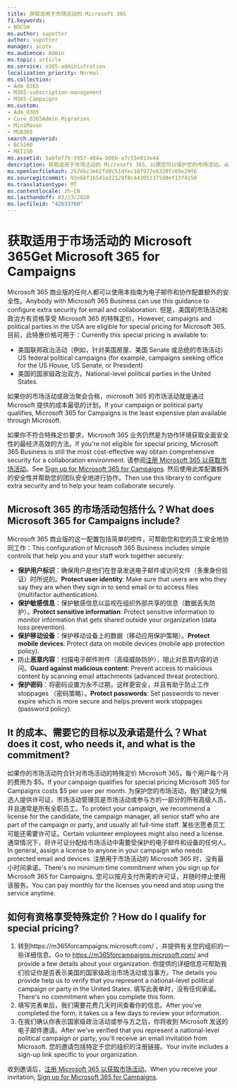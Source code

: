 ```yaml
---
title: 获取适用于市场活动的 Microsoft 365
f1.keywords:
- NOCSH
ms.author: supotter
author: supotter
manager: scotv
ms.audience: Admin
ms.topic: article
ms.service: o365-administration
localization_priority: Normal
ms.collection:
- Adm_O365
- M365-subscription-management
- M365-Campaigns
ms.custom:
- Adm_O365
- Core_O365Admin_Migration
- MiniMaven
- MSB365
search.appverid:
- BCS160
- MET150
ms.assetid: 5abfef7b-5957-484a-b06b-a7c55e013e44
description: 获取适用于市场活动的 Microsoft 365，以便您可以保护您的市场活动，从 cybersecurity 威胁到电子邮件、数据和通信。
ms.openlocfilehash: 2576bc3e62fd9c51dfec16f977e8339fc09e29f6
ms.sourcegitcommit: 93e6bf1b541e22129f8c443051375d0ef1374150
ms.translationtype: MT
ms.contentlocale: zh-CN
ms.lasthandoff: 03/13/2020
ms.locfileid: "42633760"
---
```

# <a name="get-microsoft-365-for-campaigns"></a><span data-ttu-id="9b4ac-103">获取适用于市场活动的 Microsoft 365</span><span class="sxs-lookup"><span data-stu-id="9b4ac-103">Get Microsoft 365 for Campaigns</span></span>

<span data-ttu-id="9b4ac-104">Microsoft 365 商业版的任何人都可以使用本指南为电子邮件和协作配置额外的安全性。</span><span class="sxs-lookup"><span data-stu-id="9b4ac-104">Anybody with Microsoft 365 Business can use this guidance to configure extra security for email and collaboration.</span></span> <span data-ttu-id="9b4ac-105">但是，美国的市场活动和政治方有资格享受 Microsoft 365 的特殊定价。</span><span class="sxs-lookup"><span data-stu-id="9b4ac-105">However, campaigns and political parties in the USA are eligible for special pricing for Microsoft 365.</span></span> <span data-ttu-id="9b4ac-106">目前，此特惠价格可用于：</span><span class="sxs-lookup"><span data-stu-id="9b4ac-106">Currently this special pricing is available to:</span></span>
- <span data-ttu-id="9b4ac-107">美国联邦政治活动（例如，针对美国房屋、美国 Senate 或总统的市场活动）</span><span class="sxs-lookup"><span data-stu-id="9b4ac-107">US federal political campaigns (for example, campaigns seeking office for the US House, US Senate, or President)</span></span>
- <span data-ttu-id="9b4ac-108">美国的国家级政治双方。</span><span class="sxs-lookup"><span data-stu-id="9b4ac-108">National-level political parties in the United States.</span></span>

<span data-ttu-id="9b4ac-109">如果你的市场活动或政治聚会合格，microsoft 365 的市场活动就是通过 Microsoft 提供的成本最低的计划。</span><span class="sxs-lookup"><span data-stu-id="9b4ac-109">If your campaign or political party qualifies, Microsoft 365 for Campaigns is the least expensive plan available through Microsoft.</span></span>  

<span data-ttu-id="9b4ac-110">如果你不符合特殊定价要求，Microsoft 365 业务仍然是为协作环境获取全面安全性的最经济高效的方法。</span><span class="sxs-lookup"><span data-stu-id="9b4ac-110">If you're not eligible for special pricing, Microsoft 365 Business is still the most cost-effective way obtain comprehensive security for a collaboration environment.</span></span> <span data-ttu-id="9b4ac-111">请参阅[注册 Microsoft 365 以获取市场活动](m365-campaigns-sign-up.md)。</span><span class="sxs-lookup"><span data-stu-id="9b4ac-111">See [Sign up for Microsoft 365 for Campaigns](m365-campaigns-sign-up.md).</span></span> <span data-ttu-id="9b4ac-112">然后使用此库配置额外的安全性并帮助您的团队安全地进行协作。</span><span class="sxs-lookup"><span data-stu-id="9b4ac-112">Then use this library to configure extra security and to help your team collaborate securely.</span></span> 

## <a name="what-does-microsoft-365-for-campaigns-include"></a><span data-ttu-id="9b4ac-113">Microsoft 365 的市场活动包括什么？</span><span class="sxs-lookup"><span data-stu-id="9b4ac-113">What does Microsoft 365 for Campaigns include?</span></span>
<span data-ttu-id="9b4ac-114">Microsoft 365 商业版的这一配置包括简单的控件，可帮助您和您的员工安全地协同工作：</span><span class="sxs-lookup"><span data-stu-id="9b4ac-114">This configuration of Microsoft 365 Business includes simple controls that help you and your staff work together securely:</span></span> 
- <span data-ttu-id="9b4ac-115">**保护用户标识**：确保用户是他们在登录发送电子邮件或访问文件（多重身份验证）时所说的。</span><span class="sxs-lookup"><span data-stu-id="9b4ac-115">**Protect user identity**: Make sure that users are who they say they are when they sign in to send email or to access files (multifactor authentication).</span></span>
- <span data-ttu-id="9b4ac-116">**保护敏感信息**：保护敏感信息以监视在组织外部共享的信息（数据丢失防护）。</span><span class="sxs-lookup"><span data-stu-id="9b4ac-116">**Protect sensitive information**: Protect sensitive information to monitor information that gets shared outside your organization (data loss prevention).</span></span>
- <span data-ttu-id="9b4ac-117">**保护移动设备**：保护移动设备上的数据（移动应用保护策略）。</span><span class="sxs-lookup"><span data-stu-id="9b4ac-117">**Protect mobile devices**: Protect data on mobile devices (mobile app protection policy).</span></span>
- <span data-ttu-id="9b4ac-118">防止**恶意内容**：扫描电子邮件附件（高级威胁防护），阻止对恶意内容的访问。</span><span class="sxs-lookup"><span data-stu-id="9b4ac-118">**Guard against malicious content**: Prevent access to malicious content by scanning email attachments (advanced threat protection).</span></span>
- <span data-ttu-id="9b4ac-119">**保护密码**：将密码设置为永不过期，这样更安全，并且有助于防止工作 stoppages （密码策略）。</span><span class="sxs-lookup"><span data-stu-id="9b4ac-119">**Protect passwords**: Set passwords to never expire which is more secure and helps prevent work stoppages (password policy).</span></span> 


## <a name="what-does-it-cost-who-needs-it-and-what-is-the-commitment"></a><span data-ttu-id="9b4ac-120">It 的成本、需要它的目标以及承诺是什么？</span><span class="sxs-lookup"><span data-stu-id="9b4ac-120">What does it cost, who needs it, and what is the commitment?</span></span>
<span data-ttu-id="9b4ac-121">如果你的市场活动符合针对市场活动的特殊定价 Microsoft 365，每个用户每个月的费用为 $5。</span><span class="sxs-lookup"><span data-stu-id="9b4ac-121">If your campaign qualifies for special pricing Microsoft 365 for Campaigns costs $5 per user per month.</span></span> <span data-ttu-id="9b4ac-122">为保护您的市场活动，我们建议为候选人提供许可证，市场活动管理员是市场活动或参与方的一部分的所有高级人员，并且通常是所有全职员工。</span><span class="sxs-lookup"><span data-stu-id="9b4ac-122">To protect your campaign, we recommend a license for the candidate, the campaign manager, all senior staff who are part of the campaign or party, and usually all full-time staff.</span></span> <span data-ttu-id="9b4ac-123">某些志愿者员工可能还需要许可证。</span><span class="sxs-lookup"><span data-stu-id="9b4ac-123">Certain volunteer employees might also need a license.</span></span> <span data-ttu-id="9b4ac-124">通常情况下，将许可证分配给市场活动中需要受保护的电子邮件和设备的任何人。</span><span class="sxs-lookup"><span data-stu-id="9b4ac-124">In general, assign a license to anyone in your campaign who needs protected email and devices.</span></span>
<span data-ttu-id="9b4ac-125">注册用于市场活动的 Microsoft 365 时，没有最小时间承诺。</span><span class="sxs-lookup"><span data-stu-id="9b4ac-125">There's no minimum time commitment when you sign up for Microsoft 365 for Campaigns.</span></span> <span data-ttu-id="9b4ac-126">您可以按月支付所需的许可证，并随时停止使用该服务。</span><span class="sxs-lookup"><span data-stu-id="9b4ac-126">You can pay monthly for the licenses you need and stop using the service anytime.</span></span>

## <a name="how-do-i-qualify-for-special-pricing"></a><span data-ttu-id="9b4ac-127">如何有资格享受特殊定价？</span><span class="sxs-lookup"><span data-stu-id="9b4ac-127">How do I qualify for special pricing?</span></span>

1. <span data-ttu-id="9b4ac-128">转到https://m365forcampaigns.microsoft.com/ ，并提供有关您的组织的一些详细信息。</span><span class="sxs-lookup"><span data-stu-id="9b4ac-128">Go to https://m365forcampaigns.microsoft.com/ and provide a few details about your organization.</span></span> <span data-ttu-id="9b4ac-129">你提供的详细信息可帮助我们验证你是否表示美国的国家级政治市场活动或当事方。</span><span class="sxs-lookup"><span data-stu-id="9b4ac-129">The details you provide help us to verify that you represent a national-level political campaign or party in the United States.</span></span> <span data-ttu-id="9b4ac-130">填写此表单时，没有任何承诺。</span><span class="sxs-lookup"><span data-stu-id="9b4ac-130">There's no commitment when you complete this form.</span></span> 
2. <span data-ttu-id="9b4ac-131">填写完表单后，我们需要花费几天时间查看你的信息。</span><span class="sxs-lookup"><span data-stu-id="9b4ac-131">After you've completed the form, it takes us a few days to review your information.</span></span> 
3. <span data-ttu-id="9b4ac-132">在我们确认你表示国家级政治活动或参与方之后，你将收到 Microsoft 发送的电子邮件邀请。</span><span class="sxs-lookup"><span data-stu-id="9b4ac-132">After we've verified that you represent a national-level political campaign or party, you'll receive an email invitation from Microsoft.</span></span> <span data-ttu-id="9b4ac-133">您的邀请包括特定于您的组织的注册链接。</span><span class="sxs-lookup"><span data-stu-id="9b4ac-133">Your invite includes a sign-up link specific to your organization.</span></span> 

<span data-ttu-id="9b4ac-134">收到邀请后，[注册 Microsoft 365 以获取市场活动](m365-campaigns-sign-up.md)。</span><span class="sxs-lookup"><span data-stu-id="9b4ac-134">When you receive your invitation, [Sign up for Microsoft 365 for Campaigns](m365-campaigns-sign-up.md).</span></span>


